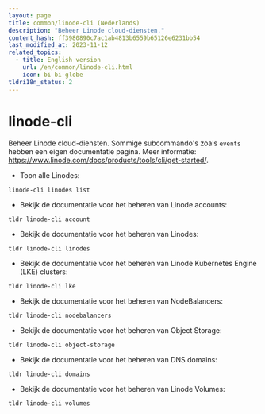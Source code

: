 ```yaml
---
layout: page
title: common/linode-cli (Nederlands)
description: "Beheer Linode cloud-diensten."
content_hash: ff3980890c7ac1ab4813b6559b65126e6231bb54
last_modified_at: 2023-11-12
related_topics:
  - title: English version
    url: /en/common/linode-cli.html
    icon: bi bi-globe
tldri18n_status: 2
---
```

# linode-cli

Beheer Linode cloud-diensten.
Sommige subcommando's zoals `events` hebben een eigen documentatie pagina.
Meer informatie: <https://www.linode.com/docs/products/tools/cli/get-started/>.

- Toon alle Linodes:

`linode-cli linodes list`

- Bekijk de documentatie voor het beheren van Linode accounts:

`tldr linode-cli account`

- Bekijk de documentatie voor het beheren van Linodes:

`tldr linode-cli linodes`

- Bekijk de documentatie voor het beheren van Linode Kubernetes Engine (LKE) clusters:

`tldr linode-cli lke`

- Bekijk de documentatie voor het beheren van NodeBalancers:

`tldr linode-cli nodebalancers`

- Bekijk de documentatie voor het beheren van Object Storage:

`tldr linode-cli object-storage`

- Bekijk de documentatie voor het beheren van DNS domains:

`tldr linode-cli domains`

- Bekijk de documentatie voor het beheren van Linode Volumes:

`tldr linode-cli volumes`
